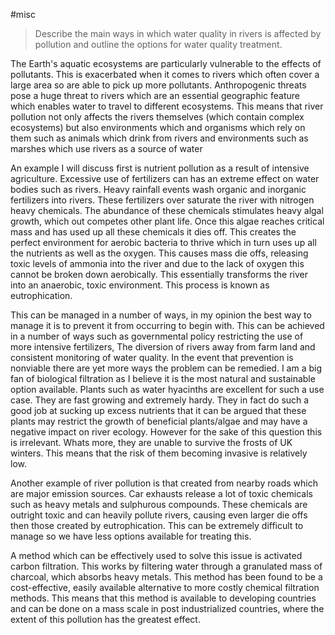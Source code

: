 #misc
>Describe the main ways in which water quality in rivers is affected by pollution and outline the options for water quality treatment. 

The Earth's aquatic ecosystems are particularly vulnerable to the effects of pollutants. This is exacerbated when it comes to rivers which often cover a large area so are able to pick up more pollutants. Anthropogenic threats pose a huge threat to rivers which are an essential geographic feature which enables water to travel to different ecosystems. This means that river pollution not only affects the rivers themselves (which contain complex ecosystems) but also environments which and organisms which rely on them such as animals which drink from rivers and environments such as marshes which use rivers as a source of water

An example I will discuss first is nutrient pollution as a result of intensive agriculture. Excessive use of fertilizers can has an extreme effect on water bodies such as rivers. Heavy rainfall events wash organic and inorganic fertilizers into rivers. These fertilizers over saturate the river with nitrogen heavy chemicals. The abundance of these chemicals stimulates heavy algal growth, which out competes other plant life. Once this algae reaches critical mass and has used up all these chemicals it dies off. This creates the perfect environment for aerobic bacteria to thrive which in turn uses up all the nutrients as well as the oxygen. This causes mass die offs, releasing toxic levels of ammonia into the river and due to the lack of oxygen this cannot be broken down aerobically. This essentially transforms the river into an anaerobic, toxic environment. This process is known as eutrophication. 

This can be managed in a number of ways, in my opinion the best way to manage it is to prevent it from occurring to begin with. This can be achieved in a number of ways such as governmental policy restricting the use of more intensive fertilizers, The diversion of rivers away from farm land and consistent monitoring of water quality. In the event that prevention is nonviable there are yet more ways the problem can be remedied. I am a big fan of biological filtration as I believe it is the most natural and sustainable option available. Plants such as water hyacinths are excellent for such a use case. They are fast growing and extremely hardy. They in fact do such a good job at sucking up excess nutrients that it can be argued that these plants may restrict the growth of beneficial plants/algae and may have a negative impact on river ecology. However for the sake of this question this is irrelevant. Whats more, they are unable to survive the frosts of UK winters. This means that the risk of them becoming invasive is relatively low.

Another example of river pollution is that created from nearby roads which are major emission sources. Car exhausts release a lot of toxic chemicals such as heavy metals and sulphurous compounds. These chemicals are outright toxic and can heavily pollute rivers, causing even larger die offs then those created by eutrophication. This can be extremely difficult to manage so we have less options available for treating this.

A method which can be effectively used to solve this issue is activated carbon filtration. This works by filtering water through a granulated mass of charcoal, which absorbs heavy metals. This method has been found to be a cost-effective, easily available alternative to more costly chemical filtration methods. This means that this method is available to developing countries and can be done on a mass scale in post industrialized countries, where the extent of this pollution has the greatest effect.
